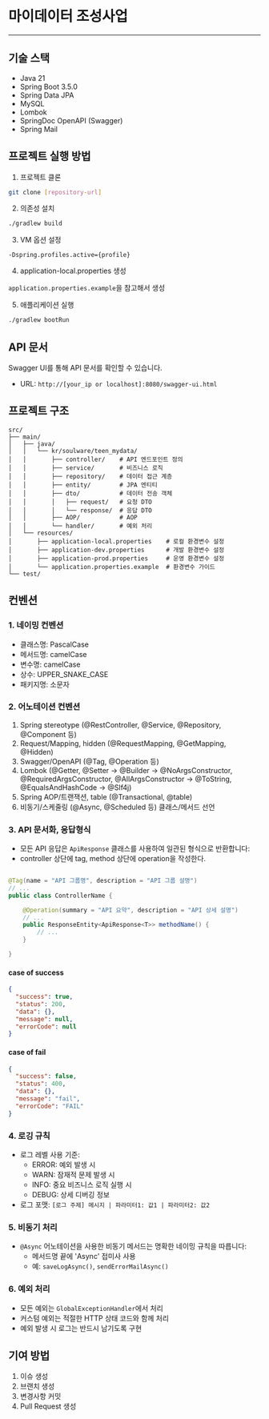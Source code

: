 # 마이데이터 조성사업

---

## 기술 스택

- Java 21
- Spring Boot 3.5.0
- Spring Data JPA
- MySQL
- Lombok
- SpringDoc OpenAPI (Swagger)
- Spring Mail

## 프로젝트 실행 방법

1. 프로젝트 클론

```bash
git clone [repository-url]
```

2. 의존성 설치

```bash
./gradlew build
```

3. VM 옵션 설정

```
-Dspring.profiles.active={profile}
```

4. application-local.properties 생성

```application.properties.example```을 참고해서 생성

5. 애플리케이션 실행

```bash
./gradlew bootRun
```

## API 문서

Swagger UI를 통해 API 문서를 확인할 수 있습니다.

- URL: ```http://[your_ip or localhost]:8080/swagger-ui.html```

## 프로젝트 구조

```
src/
├── main/
│   ├── java/
│   │   └── kr/soulware/teen_mydata/
│   │       ├── controller/    # API 엔드포인트 정의
│   │       ├── service/       # 비즈니스 로직
│   │       ├── repository/    # 데이터 접근 계층
│   │       ├── entity/        # JPA 엔티티
│   │       ├── dto/           # 데이터 전송 객체
│   │       │   ├── request/   # 요청 DTO
│   │       │   └── response/  # 응답 DTO
│   │       ├── AOP/           # AOP
│   │       └── handler/       # 예외 처리
│   └── resources/
│       ├── application-local.properties    # 로컬 환경변수 설정
│       ├── application-dev.properties      # 개발 환경변수 설정
│       ├── application-prod.properties     # 운영 환경변수 설정
│       └── application.properties.example  # 환경변수 가이드
└── test/
```

## 컨벤션

### 1. 네이밍 컨벤션

- 클래스명: PascalCase
- 메서드명: camelCase
- 변수명: camelCase
- 상수: UPPER_SNAKE_CASE
- 패키지명: 소문자

### 2. 어노테이션 컨벤션

1. Spring stereotype
   (@RestController, @Service, @Repository, @Component 등)
2. Request/Mapping, hidden
   (@RequestMapping, @GetMapping, @Hidden)
3. Swagger/OpenAPI
   (@Tag, @Operation 등)
4. Lombok
   (@Getter, @Setter → @Builder → @NoArgsConstructor, @RequiredArgsConstructor, @AllArgsConstructor → @ToString,
   @EqualsAndHashCode -> @Slf4j)
5. Spring AOP/트랜잭션, table
   (@Transactional, @table)
6. 비동기/스케줄링
   (@Async, @Scheduled 등)
   클래스/메서드 선언

### 3. API 문서화, 응답형식

- 모든 API 응답은 `ApiResponse` 클래스를 사용하여 일관된 형식으로 반환합니다:
- controller 상단에 tag, method 상단에 operation을 작성한다.

```java

@Tag(name = "API 그룹명", description = "API 그룹 설명")
// ...
public class ControllerName {

    @Operation(summary = "API 요약", description = "API 상세 설명")
    // ...
    public ResponseEntity<ApiResponse<T>> methodName() {
        // ...
    }

}
```

#### case of success

```json
{
  "success": true,
  "status": 200,
  "data": {},
  "message": null,
  "errorCode": null
}
```

#### case of fail

```json
{
  "success": false,
  "status": 400,
  "data": {},
  "message": "fail",
  "errorCode": "FAIL"
}
```

### 4. 로깅 규칙

- 로그 레벨 사용 기준:
    - ERROR: 예외 발생 시
    - WARN: 잠재적 문제 발생 시
    - INFO: 중요 비즈니스 로직 실행 시
    - DEBUG: 상세 디버깅 정보
- 로그 포맷: `[로그 주제] 메시지 | 파라미터1: 값1 | 파라미터2: 값2`

### 5. 비동기 처리

- `@Async` 어노테이션을 사용한 비동기 메서드는 명확한 네이밍 규칙을 따릅니다:
    - 메서드명 끝에 'Async' 접미사 사용
    - 예: `saveLogAsync()`, `sendErrorMailAsync()`

### 6. 예외 처리

- 모든 예외는 `GlobalExceptionHandler`에서 처리
- 커스텀 예외는 적절한 HTTP 상태 코드와 함께 처리
- 예외 발생 시 로그는 반드시 남기도록 구현

## 기여 방법

1. 이슈 생성
2. 브랜치 생성
3. 변경사항 커밋
4. Pull Request 생성
